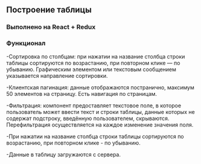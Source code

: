 ## Построение таблицы

### Выполнено на React + Redux

### Функционал

-Сортировка по столбцам: при нажатии на название столбца строки таблицы сортируются по возрастанию, при повторном клике — по убыванию. Графическим элементом или текстовым сообщением указывается направление сортировки.

-Клиентская пагинация: данные отображаются постранично, максимум 50 элементов на страницу. Есть навигация по страницам.

-Фильтрация: компонент предоставляет текстовое поле, в которое пользователь может ввести текст и строки таблицы, данные которых не содержат подстроку, введённую пользователем, скрываются.  Перефильтрация осуществляется на каждое изменение значения поля.

-При нажатии на название столбца строки таблицы сортируются по возрастанию, при повторном клике - по убыванию.

-Данные в таблицу загружаются с сервера. 